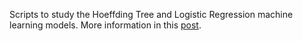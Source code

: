 Scripts to study the Hoeffding Tree and Logistic Regression machine learning models. More information in this [post](https://otavioolsilva.github.io/posts/research-02/).

